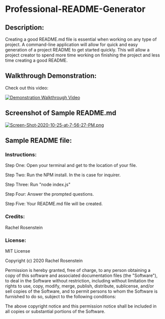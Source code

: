 # Professional-README-Generator

## Description:
Creating a good README.md file is essential when working on any type of project. A command-line application will allow for quick and easy generation of a project README to get started quickly. This will allow a project creator to spend more time working on finishing the project and less time creating a good README.

## Walkthrough Demonstration:
Check out this video:

[![Demonstration Walkthrough Video](https://img.youtube.com/vi/--b-9HrKK6w/0.jpg)](https://drive.google.com/file/d/1xE_T3Tnt--DReXZiyQIyAj9ZUacL7I80/view)


## Screenshot of Sample README.md
[![Screen-Shot-2020-10-25-at-7-56-27-PM.png](https://i.postimg.cc/BvYBQtp4/Screen-Shot-2020-10-25-at-7-56-27-PM.png)](https://postimg.cc/4Kc9WfjS)

## Sample README file:

### Instructions:
Step One:
Open your terminal and get to the location of your file.

Step Two:
Run the NPM install. In the is case for inquirer.

Step Three:
Run "node index.js"

Step Four:
Answer the prompted questions.

Step Five:
Your README.md file will be created. 

### Credits:
Rachel Rosenstein

### License:
MIT License

Copyright (c) 2020 Rachel Rosenstein

Permission is hereby granted, free of charge, to any person obtaining a copy of this software and associated documentation files (the "Software"), to deal in the Software without restriction, including without limitation the rights to use, copy, modify, merge, publish, distribute, sublicense, and/or sell copies of the Software, and to permit persons to whom the Software is furnished to do so, subject to the following conditions:

The above copyright notice and this permission notice shall be included in all copies or substantial portions of the Software.





